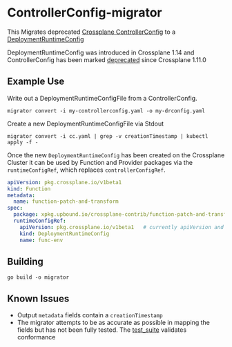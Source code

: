 # ControllerConfig-migrator

This Migrates deprecated [Crossplane ControllerConfig](https://docs.crossplane.io/latest/concepts/packages/#speccontrollerconfigref) to a [DeploymentRuntimeConfig](https://github.com/crossplane/crossplane/blob/master/design/one-pager-package-runtime-config.md)

DeploymentRuntimeConfig was introduced in Crossplane 1.14 and ControllerConfig has been marked [deprecated](https://github.com/crossplane/crossplane/issues/3601) since Crossplane 1.11.0

## Example Use

Write out a DeploymentRuntimeConfigFile from a ControllerConfig.

```console
migrator convert -i my-controllerconfig.yaml -o my-drconfig.yaml
```

Create a new DeploymentRuntimeConfigFile via Stdout

```console
migrator convert -i cc.yaml | grep -v creationTimestamp | kubectl apply -f - 
```  

Once the new `DeploymentRuntimeConfig` has been created on the Crossplane Cluster it can be used by Function and Provider
packages via the `runtimeConfigRef`, which replaces `controllerConfigRef`.

```yaml
apiVersion: pkg.crossplane.io/v1beta1
kind: Function
metadata:
  name: function-patch-and-transform
spec:
  package: xpkg.upbound.io/crossplane-contrib/function-patch-and-transform:v0.1.4
  runtimeConfigRef:
    apiVersion: pkg.crossplane.io/v1beta1   # currently apiVersion and kind are optional
    kind: DeploymentRuntimeConfig
    name: func-env

```

## Building

```console
go build -o migrator
```

## Known Issues

- Output `metadata` fields contain a `creationTimestamp`
- The migrator attempts to be as accurate as possible in mapping the fields but has not been fully tested. The [test_suite](convert/converter_test.go) validates conformance
  